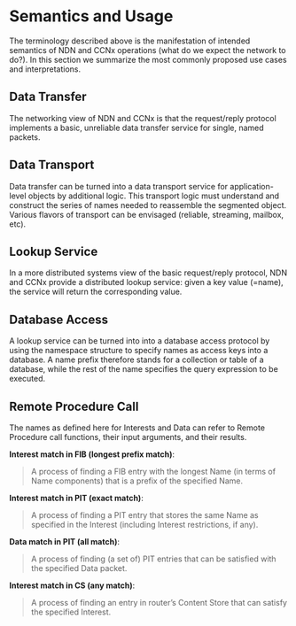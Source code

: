 # Semantics and Usage

The terminology described above is the manifestation of intended semantics of NDN and CCNx operations (what do we expect the network to do?). In this section we summarize the most commonly proposed use cases and interpretations.

## Data Transfer

The networking view of NDN and CCNx is that the request/reply protocol implements a basic, unreliable data transfer service for single, named packets.

## Data Transport

Data transfer can be turned into a data transport service for application-level objects by additional logic. This transport logic must understand and construct the series of names needed to reassemble the segmented object. Various flavors of transport can be envisaged (reliable, streaming, mailbox, etc).

## Lookup Service

In a more distributed systems view of the basic request/reply protocol, NDN and CCNx provide a distributed lookup service: given a key value (=name), the service will return the corresponding value.

## Database Access

A lookup service can be turned into into a database access protocol by using the namespace structure to specify names as access keys into a database. A name prefix therefore stands for a collection or table of a database, while the rest of the name specifies the query expression to be executed.

## Remote Procedure Call

The names as defined here for Interests and Data can refer to Remote Procedure call functions, their input arguments, and their results.


**Interest match in FIB (longest prefix match)**:

> A process of finding a FIB entry with the longest Name (in terms of Name components) that is a prefix of the specified Name.

**Interest match in PIT (exact match)**:

> A process of finding a PIT entry that stores the same Name as specified in the Interest (including Interest restrictions, if any).

**Data match in PIT (all match)**:

> A process of finding (a set of) PIT entries that can be satisfied with the specified Data packet.

**Interest match in CS (any match)**:

> A process of finding an entry in router’s Content Store that can satisfy the specified Interest.

